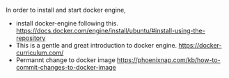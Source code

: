 In order to install and start docker engine,

- install docker-engine following this. https://docs.docker.com/engine/install/ubuntu/#install-using-the-repository
- This is a gentle and great introduction to docker engine. https://docker-curriculum.com/
- Permannt change to docker image https://phoenixnap.com/kb/how-to-commit-changes-to-docker-image
